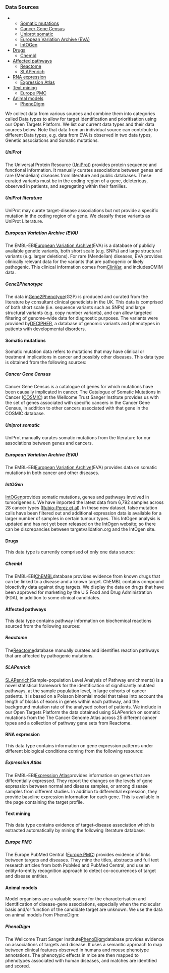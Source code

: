 ### Data Sources

* * [Somatic mutations](http://www.targetvalidation.org/#somatic_mutation)
  * [Cancer Gene Census](http://www.targetvalidation.org/#census)
  * [Uniprot somatic](http://www.targetvalidation.org/#uniprot_somatic)
  * [European Variation Archive \(EVA\)](http://www.targetvalidation.org/#eva_somatic)
  * [IntOGen](http://www.targetvalidation.org/#intogen)
* [Drugs](http://www.targetvalidation.org/#known_drug)
  * [Chembl](http://www.targetvalidation.org/#chembl)
* [Affected pathways](http://www.targetvalidation.org/#affected_pathway)
  * [Reactome](http://www.targetvalidation.org/#reactome)
  * [SLAPenrich](http://www.targetvalidation.org/#SLAPenrich)
* [RNA expression](http://www.targetvalidation.org/#rna_expression)
  * [Expression Atlas](http://www.targetvalidation.org/#atlas)
* [Text mining](http://www.targetvalidation.org/#literature)
  * [Europe PMC](http://www.targetvalidation.org/#text_mining)
* [Animal models](http://www.targetvalidation.org/#animal_model)
  * [PhenoDigm](http://www.targetvalidation.org/#mouse)

We collect data from various sources and combine them into categories called Data types to allow for target identification and prioritisation using our Open Targets Platform. We list our current data types and their data sources below. Note that data from an individual source can contribute to different Data types, e.g. data from EVA is observed in two data types, Genetic associations and Somatic mutations.

#### 

##### UniProt

The Universal Protein Resource \([UniProt](http://www.uniprot.org/)\) provides protein sequence and functional information. It manually curates associations between genes and rare \(Mendelian\) diseases from literature and public databases. These curated variants must be in the coding region of a gene, deleterious, observed in patients, and segregating within their families.

##### UniProt literature

UniProt may curate target-disease associations but not provide a specific mutation in the coding region of a gene. We classify these variants as UniProt Literature.

##### European Variation Archive \(EVA\)

The EMBL-EBI[European Variation Archive](http://www.ebi.ac.uk/eva/?Home)\(EVA\) is a database of publicly available genetic variants, both short scale \(e.g. SNPs\) and large structural variants \(e.g. larger deletions\). For rare \(Mendelian\) diseases, EVA provides clinically relevant data for the variants that are pathogenic or likely pathogenic. This clinical information comes from[ClinVar](http://www.ncbi.nlm.nih.gov/clinvar/), and includesOMIM data.

##### Gene2Phenotype

The data in[Gene2Phenotype](http://www.ebi.ac.uk/gene2phenotype)\(G2P\) is produced and curated from the literature by consultant clinical geneticists in the UK. This data is comprised of both short scale \(i.e. sequence variants such as SNPs\) and large structural variants \(e.g. copy number variants\), and can allow targeted filtering of genome-wide data for diagnostic purposes. The variants were provided by[DECIPHER](https://decipher.sanger.ac.uk/index), a database of genomic variants and phenotypes in patients with developmental disorders.

#### Somatic mutations

Somatic mutation data refers to mutations that may have clinical or treatment implications in cancer and possibly other diseases. This data type is obtained from the following sources:

##### Cancer Gene Census

Cancer Gene Census is a catalogue of genes for which mutations have been causally implicated in cancer. The Catalogue of Somatic Mutations in Cancer \([COSMIC](http://cancer.sanger.ac.uk/cosmic)\) at the Wellcome Trust Sanger Institute provides us with the set of genes associated with specific cancers in the Cancer Gene Census, in addition to other cancers associated with that gene in the COSMIC database.

##### Uniprot somatic

UniProt manually curates somatic mutations from the literature for our associations between genes and cancers.

##### European Variation Archive \(EVA\)

The EMBL-EBI[European Variation Archive](http://www.ebi.ac.uk/eva/?Home)\(EVA\) provides data on somatic mutations in both cancer and other diseases.

##### IntOGen

[IntOGen](http://www.intogen.org/search)provides somatic mutations, genes and pathways involved in tumorigenesis. We have imported the latest data from 6,792 samples across 28 cancer types \([Rubio-Perez et al](http://www.ncbi.nlm.nih.gov/pubmed/25759023)\). In these new dataset, false mutation calls have been filtered out and additional expression data is available for a larger number of samples in certain tumour types. This IntOgen analysis is updated and has not yet been released on the IntOgen website; so there can be discrepancies between targetvalidation.org and the IntOgen site.

#### Drugs

This data type is currently comprised of only one data source:

##### Chembl

The EMBL-EBI[ChEMBL](https://www.ebi.ac.uk/chembl/)database provides evidence from known drugs that can be linked to a disease and a known target. ChEMBL contains compound bioactivity data against drug targets. We display the data on drugs that have been approved for marketing by the U.S Food and Drug Administration \(FDA\), in addition to some clinical candidates.

#### Affected pathways

This data type contains pathway information on biochemical reactions sourced from the following sources:

##### Reactome

The[Reactome](http://www.reactome.org/)database manually curates and identifies reaction pathways that are affected by pathogenic mutations.

##### SLAPenrich

[SLAPenrich](https://saezlab.github.io/SLAPenrich/)\(Sample-population Level Analysis of Pathway enrichments\) is a novel statistical framework for the identification of significantly mutated pathways, at the sample population level, in large cohorts of cancer patients. It is based on a Poisson binomial model that takes into account the length of blocks of exons in genes within each pathway, and the background mutation rate of the analysed cohort of patients. We include in our Open Targets Platform the data obtained using SLAPenrich on somatic mutations from the The Cancer Genome Atlas across 25 different cancer types and a collection of pathway gene sets from Reactome.

#### RNA expression

This data type contains information on gene expression patterns under different biological conditions coming from the following resource:

##### Expression Atlas

The EMBL-EBI[Expression Atlas](https://www.ebi.ac.uk/gxa/home)provides information on genes that are differentially expressed. They report the changes on the levels of gene expression between normal and disease samples, or among disease samples from different studies. In addition to differential expression, they provide baseline expression information for each gene. This is available in the page containing the target profile.

#### Text mining

This data type contains evidence of target-disease association which is extracted automatically by mining the following literature database:

##### Europe PMC

The Europe PubMed Central \([Europe PMC](http://europepmc.org/)\) provides evidence of links between targets and diseases. They mine the titles, abstracts and full text research articles from both PubMed and PubMed Central, and use an entity-to-entity recognition approach to detect co-occurrences of target and disease entities.

#### Animal models

Model organisms are a valuable source for the characterisation and identification of disease-gene associations, especially when the molecular basis and/or function of the candidate target are unknown. We use the data on animal models from PhenoDigm:

##### PhenoDigm

The Wellcome Trust Sanger Institute[PhenoDigm](http://www.sanger.ac.uk/science/tools/phenodigm)database provides evidence on associations of targets and disease. It uses a semantic approach to map between clinical features observed in humans and mouse phenotype annotations. The phenotypic effects in mice are then mapped to phenotypes associated with human diseases, and matches are identified and scored.


